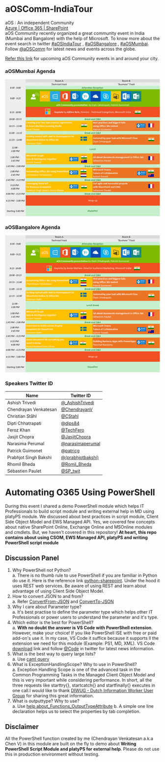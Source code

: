 # aOSComm-IndiaTour
aOS : An independent Community  
[Azure | Office 365 | SharePoint](http://aos.community/index.php/language/en/home/)  
aOS Community recently organized a great community event in India (Mumbai and Bangalore) with the help of Microsoft. To know more about the event search in twitter [#aOSIndiaTour](https://twitter.com/hashtag/aOSIndiaTour?src=hash) , [#aOSBangalore](https://twitter.com/hashtag/aOSBangalore?src=hash) , [#aOSMumbai](https://twitter.com/hashtag/aOSMumbai?src=hash). Follow [@aOSComm](https://twitter.com/aOSComm) for latest news and events across the globe.  

[Refer this link](https://www.eventbrite.fr/o/aos-community-12270024117) for upcoming aOS Community events in and around your city. 

### aOSMumbai Agenda
![Mumbai](https://github.com/ChendrayanV/aOSComm-IndiaTour/blob/master/images/Mumbai.jpg)

### aOSBangalore Agenda
![Bangalore](https://github.com/ChendrayanV/aOSComm-IndiaTour/blob/master/images/Bangalore.png)

### Speakers Twitter ID
Name | Twitter ID
---- | ----------
Ashish Trivedi | [@_AshishTrivedi](https://twitter.com/_AshishTrivedi)
Chendrayan Venkatesan | [@ChendrayanV](https://twitter.com/ChendrayanV)
Christian Ståhl | [@CStahl](https://twitter.com/CStahl)
Dipti Chhatrapati | [@dips84](https://twitter.com/dips84)
Feroz Khan | [@TechFero](https://twitter.com/)
Jasjit Chopra | [@JasjitChopra](https://twitter.com/jasjitchopra)
Narasima Perumal | [@narasimaperumal](https://twitter.com/narasimaperumal)
Patrick Guimonet | [@patricg](https://twitter.com/patricg)
Prabhjot Singh Bakshi | [@(prabhjotbakshi)](https://twitter.com/prabhjotbakshi)
Rhomil Bheda | [@Romil_Bheda](https://twitter.com/Romil_Bheda)
Sébastien Paulet | [@SP_twit](https://twitter.com/SP_twit)

# Automating O365 Using PowerShell
During this event I shared a demo PowerShell module which helps IT Professionals to build 
script module and writing external help in MD using platyPS module. We discussed about best practices in 
script module, Client Side Object Model and EWS Managed API. Yes, we covered few concepts about native SharePoint Online, Exchange Online and MSOnline modules and cmdlets. But, we haven't covered in this repository! 
**At heart, this repo contains about using CSOM, EWS Managed API, platyPS and writing PowerShell script module**

## Discussion Panel
1. Why PowerShell not Python?  
a. There is no thumb rule to use PowerShell if you are familiar in Python do use it. Here is the reference link
[python-sharepoint](https://github.com/ox-it/python-sharepoint). Under the hood it uses REST web services. Be aware of using REST and learn about advantage of using Client Side Object Model.
2. How to convert JSON to and from?    
a. Refer [ConvertFrom-JSON](https://msdn.microsoft.com/powershell/reference/5.1/Microsoft.PowerShell.Utility/ConvertFrom-Json) and [ConvertTo-JSON](https://msdn.microsoft.com/powershell/reference/5.1/Microsoft.PowerShell.Utility/ConvertTo-Json)
3. Why I care about Parameter type?  
a. It's best practise to define the parameter type which helps other IT Professionals or power users
to understand the parameter and it's type. 
4. Which editor is the best for PowerShell?  
a. **With no doubt the answer is VS Code with PowerShell extension**. However, make your choice! If you like 
PowerShell ISE with free or paid add-on's use it. In my case, VS Code it suffice because it supports ll
the extension we need for this module (Example: PS1, MD, XML). VS Code [download]() link and follow [@Code]() in twitter for latest news information. 
5. What is the best way to query large lists?  
a. Use [caml query](https://msdn.microsoft.com/en-us/library/office/ee534956(v=office.14).aspx)
6. What is ExceptionHandlingScope? Why to use in PowerShell?  
a. Exception Handling Scope is one of the advanced task in the Common Programming Tasks in the Managed Client Object Model and this is very important while considering performance. In short, all the three requests like starttry{}, startcatch{} and startfinally{} executes in one call.I would like to thank [DIWUG - Dutch Information Worker User Group](http://www.diwug.nl/Pages/default.aspx) for sharing this great information. 
7. What is outputtype? Why to use?  
a. Use [help about_Functions_OutputTypeAttribute](https://msdn.microsoft.com/en-us/powershell/reference/5.1/microsoft.powershell.core/about/about_functions_outputtypeattribute)
b. A simple one line declaration helps us to select the properties by tab completion. 

## Disclaimer
All the PowerShell function created by me (Chendrayan Venkatesan a.k.a Chen V) in this module are built on the fly to demo about **Writing PowerShell
Script Module and platyPS for external help**. Please do not use this in production environment without testing. 
